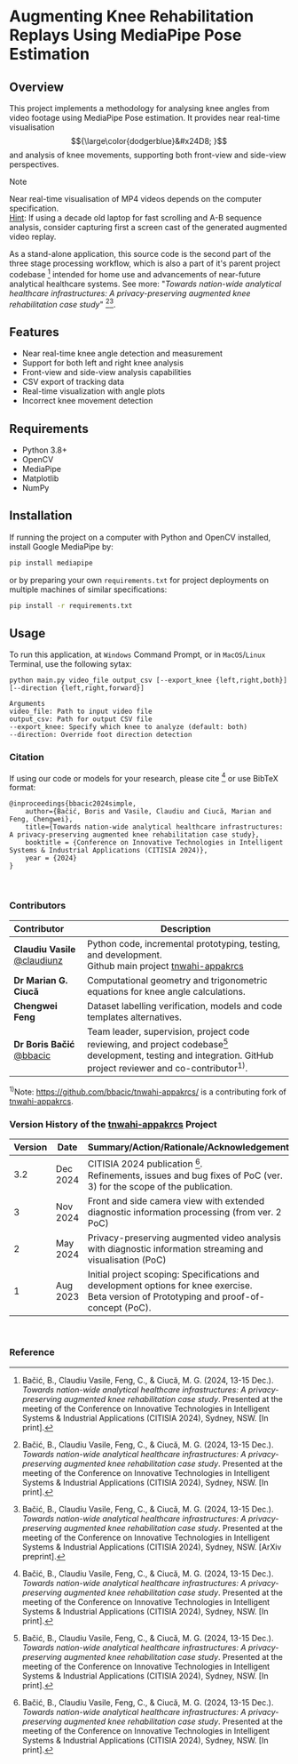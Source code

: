 # Augmenting Knee Rehabilitation Replays Using MediaPipe Pose Estimation

## Overview
This project implements a methodology for analysing knee angles from video footage using MediaPipe Pose estimation. It provides near real-time visualisation $${\large\color{dodgerblue}&#x24D8; }$$  and analysis of knee movements, supporting both front-view and side-view perspectives.  

> [!NOTE]
> Near real-time visualisation of MP4 videos depends on the computer specification. <br/>
> <ins>Hint</ins>: If using a decade old laptop for fast scrolling and A-B sequence analysis, consider capturing first a screen cast of the generated augmented video replay.
> 
> As a stand-alone application, this source code is the second part of the three stage processing workflow, which is also a part of it's parent project codebase [^1] intended for home use and advancements of near-future analytical healthcare systems. See more: "*Towards nation-wide analytical healthcare infrastructures: A privacy-preserving augmented knee rehabilitation case study*" [^1][^2].
>

[^1]: Bačić, B., Claudiu Vasile, Feng, C., & Ciucă, M. G. (2024, 13-15 Dec.). *Towards nation-wide analytical healthcare infrastructures: A privacy-preserving augmented knee rehabilitation case study*. Presented at the meeting of the Conference on Innovative Technologies in Intelligent Systems & Industrial Applications (CITISIA 2024), Sydney, NSW. [In print].
[^2]: Bačić, B., Claudiu Vasile, Feng, C., & Ciucă, M. G. (2024, 13-15 Dec.). _Towards nation-wide analytical healthcare infrastructures: A privacy-preserving augmented knee rehabilitation case study_. Presented at the meeting of the Conference on Innovative Technologies in Intelligent Systems & Industrial Applications (CITISIA 2024), Sydney, NSW. [ArXiv preprint].

## Features
- Near real-time knee angle detection and measurement
- Support for both left and right knee analysis
- Front-view and side-view analysis capabilities
- CSV export of tracking data
- Real-time visualization with angle plots
- Incorrect knee movement detection

## Requirements
- Python 3.8+
- OpenCV
- MediaPipe
- Matplotlib
- NumPy

## Installation
If running the project on a computer with Python and OpenCV installed, install Google MediaPipe by:
```bash
pip install mediapipe
```
or by preparing your own `requirements.txt` for project deployments on multiple machines of similar specifications:
```bash
pip install -r requirements.txt
```
## Usage
To run this application, at `Windows` Command Prompt, or in `MacOS`/`Linux` Terminal, use the following sytax:
``` 
python main.py video_file output_csv [--export_knee {left,right,both}] [--direction {left,right,forward}]

Arguments
video_file: Path to input video file
output_csv: Path for output CSV file
--export_knee: Specify which knee to analyze (default: both)
--direction: Override foot direction detection
```
### Citation
If using our code or models for your research, please cite [^1] or use BibTeX format:
```
@inproceedings{bbacic2024simple,
    author={Bačić, Boris and Vasile, Claudiu and Ciucă, Marian and Feng, Chengwei},
    title={Towards nation-wide analytical healthcare infrastructures: A privacy-preserving augmented knee rehabilitation case study},
    booktitle = {Conference on Innovative Technologies in Intelligent Systems & Industrial Applications (CITISIA 2024)},
    year = {2024}
}
```
&nbsp;
### Contributors
| Contributor | Description | 
| :--- | --- |
|**Claudiu Vasile** [@claudiunz](https://github.com/claudiunz) | Python code, incremental prototyping, testing, and development. <br/> Github main project [tnwahi-appakrcs](https://github.com/claudiunz/tnwahi-appakrcs) |
|**Dr Marian G. Ciucă** &nbsp; | Computational geometry and trigonometric equations for knee angle calculations. |
|**Chengwei Feng** | Dataset labelling verification, models and code templates alternatives. | 
|**Dr Boris Bačić**  <br/> [@bbacic](https://github.com/bbacic) | Team leader, supervision, project code reviewing, and project codebase[^1] development, testing and integration.  GitHub project reviewer and co-contributor<sup>1)</sup>. <br/> | 

<sup>1)</sup>Note: https://github.com/bbacic/tnwahi-appakrcs/ is a contributing fork of [tnwahi-appakrcs](https://github.com/claudiunz/tnwahi-appakrcs). 
<br/>

### Version History of the [tnwahi-appakrcs](https://github.com/claudiunz/tnwahi-appakrcs) Project
| Version | Date | Summary/Action/Rationale/Acknowledgements | Project/Filename | 
| :--- | --- |  --- | --- |
| 3.2 | Dec 2024 | CITISIA 2024 publication [^1]. <br/> Refinements, issues and bug fixes of PoC (ver. 3) for the scope of the publication.| main.py |
| 3 | Nov 2024 | Front and side camera view with extended diagnostic information processing (from ver. 2 PoC) | main.py <- script.py |
| 2 | May 2024 | Privacy-preserving augmented video analysis with diagnostic information streaming and visualisation (PoC)| script.py |
| 1 | Aug 2023 | Initial project scoping: Specifications and development options for knee exercise. <br/> Beta version of Prototyping and proof-of-concept (PoC). | script.py   |

&nbsp;
### Reference
